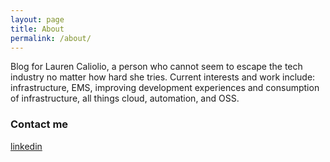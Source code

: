 ```yaml
---
layout: page
title: About
permalink: /about/
---
```


Blog for Lauren Caliolio, a person who cannot seem to escape the tech industry no matter how hard she tries. Current interests and work include: infrastructure, EMS, improving development experiences and consumption of infrastructure, all things cloud, automation, and OSS.

### Contact me

[linkedin](https://www.linkedin.com/in/laurendc/)